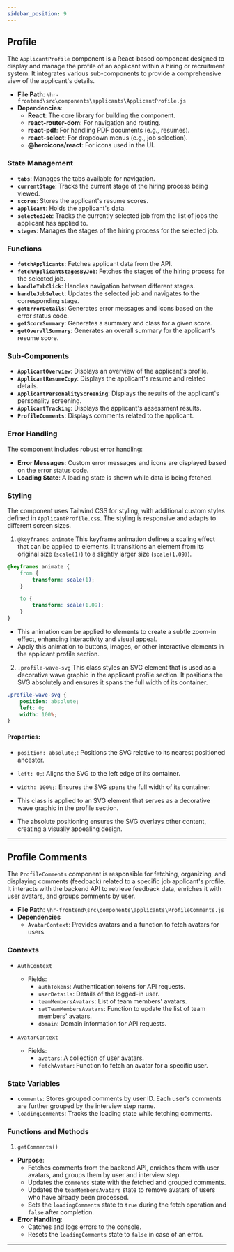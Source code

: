 ```yaml
---
sidebar_position: 9
---
```

## Profile

The `ApplicantProfile` component is a React-based component designed to display and manage the profile of an applicant within a hiring or recruitment system. It integrates various sub-components to provide a comprehensive view of the applicant's details.

- **File Path**: `\hr-frontend\src\components\applicants\ApplicantProfile.js`
- **Dependencies**:
    - **React**: The core library for building the component.
    - **react-router-dom**: For navigation and routing.
    - **react-pdf**: For handling PDF documents (e.g., resumes).
    - **react-select**: For dropdown menus (e.g., job selection).
    - **@heroicons/react**: For icons used in the UI.

### State Management
- **`tabs`**: Manages the tabs available for navigation.
- **`currentStage`**: Tracks the current stage of the hiring process being viewed.
- **`scores`**: Stores the applicant's resume scores.
- **`applicant`**: Holds the applicant's data.
- **`selectedJob`**: Tracks the currently selected job from the list of jobs the applicant has applied to.
- **`stages`**: Manages the stages of the hiring process for the selected job.

### Functions
- **`fetchApplicants`**: Fetches applicant data from the API.
- **`fetchApplicantStagesByJob`**: Fetches the stages of the hiring process for the selected job.
- **`handleTabClick`**: Handles navigation between different stages.
- **`handleJobSelect`**: Updates the selected job and navigates to the corresponding stage.
- **`getErrorDetails`**: Generates error messages and icons based on the error status code.
- **`getScoreSummary`**: Generates a summary and class for a given score.
- **`getOverallSummary`**: Generates an overall summary for the applicant's resume score.

### Sub-Components
- **`ApplicantOverview`**: Displays an overview of the applicant's profile.
- **`ApplicantResumeCopy`**: Displays the applicant's resume and related details.
- **`ApplicantPersonalityScreening`**: Displays the results of the applicant's personality screening.
- **`ApplicantTracking`**: Displays the applicant's assessment results.
- **`ProfileComments`**: Displays comments related to the applicant.


### Error Handling
The component includes robust error handling:
- **Error Messages**: Custom error messages and icons are displayed based on the error status code.
- **Loading State**: A loading state is shown while data is being fetched.

### Styling
The component uses Tailwind CSS for styling, with additional custom styles defined in `ApplicantProfile.css`. The styling is responsive and adapts to different screen sizes.

1. `@keyframes animate`
This keyframe animation defines a scaling effect that can be applied to elements. It transitions an element from its original size (`scale(1)`) to a slightly larger size (`scale(1.09)`).

```css
@keyframes animate {
    from {
        transform: scale(1);
    }

    to {
        transform: scale(1.09);
    }
}
```
- This animation can be applied to elements to create a subtle zoom-in effect, enhancing interactivity and visual appeal.
- Apply this animation to buttons, images, or other interactive elements in the applicant profile section.

2. `.profile-wave-svg`
This class styles an SVG element that is used as a decorative wave graphic in the applicant profile section. It positions the SVG absolutely and ensures it spans the full width of its container.

```css
.profile-wave-svg {
    position: absolute;
    left: 0;
    width: 100%;
}
```

#### Properties:
- `position: absolute;`: Positions the SVG relative to its nearest positioned ancestor.
- `left: 0;`: Aligns the SVG to the left edge of its container.
- `width: 100%;`: Ensures the SVG spans the full width of its container.

- This class is applied to an SVG element that serves as a decorative wave graphic in the profile section.
- The absolute positioning ensures the SVG overlays other content, creating a visually appealing design.

---

## Profile Comments

The `ProfileComments` component is responsible for fetching, organizing, and displaying comments (feedback) related to a specific job applicant's profile. It interacts with the backend API to retrieve feedback data, enriches it with user avatars, and groups comments by user.

- **File Path**: `\hr-frontend\src\components\applicants\ProfileComments.js`
- **Dependencies**
  - `AvatarContext`: Provides avatars and a function to fetch avatars for users.  

### Contexts
- `AuthContext`
   - Fields:  
     - `authTokens`: Authentication tokens for API requests.  
     - `userDetails`: Details of the logged-in user.  
     - `teamMembersAvatars`: List of team members' avatars.  
     - `setTeamMembersAvatars`: Function to update the list of team members' avatars.  
     - `domain`: Domain information for API requests.  

- `AvatarContext`  
   - Fields:  
     - `avatars`: A collection of user avatars.  
     - `fetchAvatar`: Function to fetch an avatar for a specific user.  

### State Variables
- `comments`: Stores grouped comments by user ID. Each user's comments are further grouped by the interview step name.  
- `loadingComments`: Tracks the loading state while fetching comments.  

### Functions and Methods
1. `getComments()`
- **Purpose**: 
  - Fetches comments from the backend API, enriches them with user avatars, and groups them by user and interview step.
  - Updates the `comments` state with the fetched and grouped comments.  
  - Updates the `teamMembersAvatars` state to remove avatars of users who have already been processed. 
  - Sets the `loadingComments` state to `true` during the fetch operation and `false` after completion.  
- **Error Handling**:  
  - Catches and logs errors to the console.  
  - Resets the `loadingComments` state to `false` in case of an error.  

---

